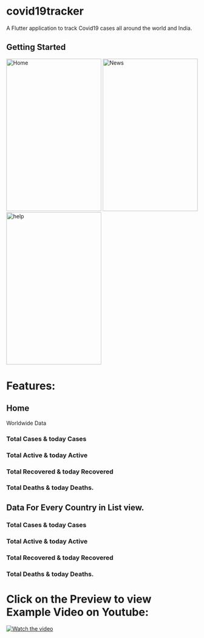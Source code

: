# covid19tracker

A Flutter application to track Covid19 cases all around the world and India.

## Getting Started

<img src="https://i.ibb.co/4T605CM/home.png" alt="Home" width="250" height="400">
<img src="https://i.ibb.co/PxZ0WNP/news.png" alt="News" width="250" height="400">
<img src="https://i.ibb.co/L11H5hG/help.png" alt="help" text" width="250" height="400">


# Features:
## Home
Worldwide Data
### Total Cases & today Cases
### Total Active & today Active
### Total Recovered & today Recovered
### Total Deaths & today Deaths.

## Data For Every Country in List view. 

### Total Cases & today Cases
### Total Active & today Active
### Total Recovered & today Recovered
### Total Deaths & today Deaths.

# Click on the Preview to view Example Video on Youtube:
[![Watch the video](https://img.youtube.com/vi/lRlH9nVWusg/maxresdefault.jpg)](https://youtu.be/lRlH9nVWusg)
